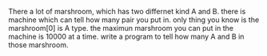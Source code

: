There a lot of marshroom, which has two differnet kind A and B. there is machine which can tell how many pair you put in. only thing you know is the marshroom[0] is A type. the maximun marshroom you can put in the machine is 10000 at a time. write a program to tell how many A and B in those marshroom.